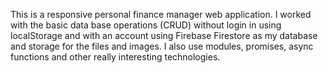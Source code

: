 This is a responsive personal finance manager web application. I worked with the basic data base operations (CRUD) without login in using localStorage and with an account using Firebase Firestore as my database and storage for the files and images. I also use modules, promises, async functions and other really interesting technologies.
